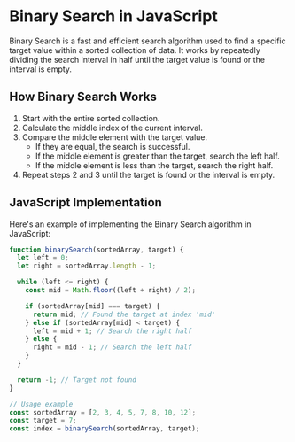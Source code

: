 # Binary Search in JavaScript

Binary Search is a fast and efficient search algorithm used to find a specific target value within a sorted collection of data. It works by repeatedly dividing the search interval in half until the target value is found or the interval is empty.

## How Binary Search Works

1. Start with the entire sorted collection.
2. Calculate the middle index of the current interval.
3. Compare the middle element with the target value.
   - If they are equal, the search is successful.
   - If the middle element is greater than the target, search the left half.
   - If the middle element is less than the target, search the right half.
4. Repeat steps 2 and 3 until the target is found or the interval is empty.

## JavaScript Implementation

Here's an example of implementing the Binary Search algorithm in JavaScript:

```js
function binarySearch(sortedArray, target) {
  let left = 0;
  let right = sortedArray.length - 1;

  while (left <= right) {
    const mid = Math.floor((left + right) / 2);

    if (sortedArray[mid] === target) {
      return mid; // Found the target at index 'mid'
    } else if (sortedArray[mid] < target) {
      left = mid + 1; // Search the right half
    } else {
      right = mid - 1; // Search the left half
    }
  }

  return -1; // Target not found
}

// Usage example
const sortedArray = [2, 3, 4, 5, 7, 8, 10, 12];
const target = 7;
const index = binarySearch(sortedArray, target);
```